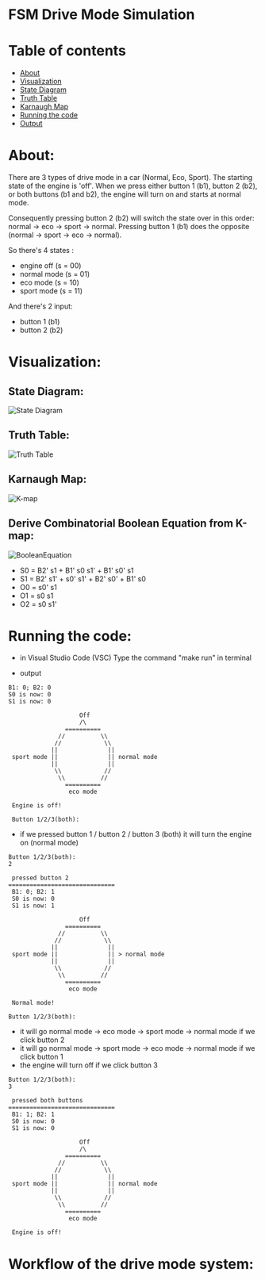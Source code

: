 # FSM Drive Mode Simulation

# Table of contents
* [About](#about)
* [Visualization](#Visualization)
* [State Diagram](#State_Diagram)
* [Truth Table](#Truth_Table)
* [Karnaugh Map](#K-map)
* [Running the code](#Runthecode)
* [Output](#Output)

# About:
There are 3 types of drive mode in a car (Normal, Eco, Sport). The starting state of the engine is 'off'. When we press either button 1 (b1), button 2 (b2), or both buttons (b1 and b2), the engine will turn on and starts at normal mode. 

Consequently pressing button 2 (b2) will switch the state over in this order: normal -> eco -> sport -> normal. Pressing button 1 (b1) does the opposite (normal -> sport -> eco -> normal). 

So there's 4 states :
* engine off (s = 00)
* normal mode (s = 01)
* eco mode (s = 10)
* sport mode (s = 11)

And there's 2 input:
* button 1 (b1)
* button 2 (b2)


# Visualization:


## State Diagram:
![State Diagram](StateDiagram.jpg)

## Truth Table:
![Truth Table](TruthTable.jpg)

## Karnaugh Map:
![K-map](kmap.jpg)

## Derive Combinatorial Boolean Equation from K-map:
![BooleanEquation](BooleanEquation.jpg)
* S0 = B2' s1 + B1' s0 s1' + B1' s0' s1
* S1 = B2' s1' + s0' s1' + B2' s0' + B1' s0
* O0 = s0' s1
* O1 = s0 s1
* O2 = s0 s1'


# Running the code:
* in Visual Studio Code (VSC)
Type the command "make run" in terminal

* output
```
B1: 0; B2: 0
S0 is now: 0
S1 is now: 0

                    Off
                    /\
                ==========
              //          \\       
             //            \\      
            ||              ||     
 sport mode ||              || normal mode   
            ||              ||
             \\            //
              \\          //
                ==========
                 eco mode

 Engine is off!

 Button 1/2/3(both):

```
* if we pressed button 1 / button 2 / button 3 (both) it will turn the engine on (normal mode)
```
Button 1/2/3(both):
2

 pressed button 2
==============================
 B1: 0; B2: 1
 S0 is now: 0
 S1 is now: 1

                    Off
                ==========
              //          \\
             //            \\
            ||              ||     
 sport mode ||              || > normal mode
            ||              ||
             \\            //
              \\          //
                ==========        
                 eco mode

 Normal mode!

Button 1/2/3(both):
```
* it will go normal mode -> eco mode -> sport mode -> normal mode if we click button 2
* it will go normal mode -> sport mode -> eco mode -> normal mode if we click button 1
* the engine will turn off if we click button 3
```
Button 1/2/3(both):
3

 pressed both buttons
==============================
 B1: 1; B2: 1
 S0 is now: 0
 S1 is now: 0

                    Off
                    /\
                ==========        
              //          \\
             //            \\
            ||              ||
 sport mode ||              || normal mode
            ||              ||     
             \\            //
              \\          //
                ==========
                 eco mode

 Engine is off!
```

# Workflow of the drive mode system:
